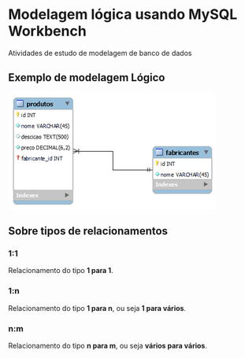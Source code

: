 # Modelagem lógica usando MySQL Workbench

Atividades de estudo de modelagem de banco de dados

## Exemplo de modelagem Lógico

![Modelo lógico do sistema de vendas](modelo-logico-venda.png)

## Sobre tipos de relacionamentos

### 1:1

Relacionamento do tipo **1 para 1**.

### 1:n

Relacionamento do tipo **1 para n**, ou seja **1 para vários**.

### n:m
Relacionamento do tipo **n para m**, ou seja **vários para vários**.
